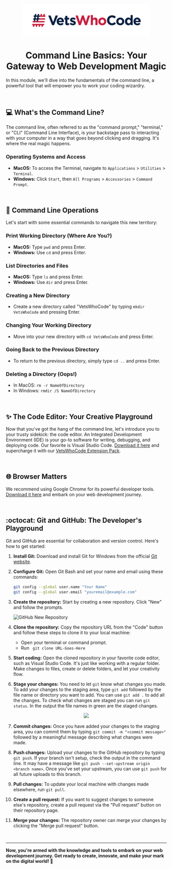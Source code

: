 <div align="center">
  <a href="https://vetswhocode.io">
    <img src="../img/vwc-logo.png" alt="Vets Who Code" width="400px" />
  </a>
</div>

<h1 align="center">Command Line Basics: Your Gateway to Web Development Magic</h1>

In this module, we'll dive into the fundamentals of the command line, a powerful tool that will empower you to work your coding wizardry.

&emsp;
## :computer: What's the Command Line?

The command line, often referred to as the "command prompt," "terminal," or "CLI" (Command Line Interface), is your backstage pass to interacting with your computer in a way that goes beyond clicking and dragging. It's where the real magic happens.

### Operating Systems and Access

- **MacOS:** To access the Terminal, navigate to `Applications` > `Utilities` > `Terminal`.
- **Windows:** Click `Start`, then `All Programs` > `Accessories` > `Command Prompt`.

&emsp;
## :page_with_curl: Command Line Operations

Let's start with some essential commands to navigate this new territory:

### Print Working Directory (Where Are You?)

- **MacOS:** Type `pwd` and press Enter.
- **Windows:** Use `cd` and press Enter.

### List Directories and Files

- **MacOS:** Type `ls` and press Enter.
- **Windows:** Use `dir` and press Enter.

### Creating a New Directory

- Create a new directory called "VetsWhoCode" by typing `mkdir VetsWhoCode` and pressing Enter.

### Changing Your Working Directory

- Move into your new directory with `cd VetsWhoCode` and press Enter.

### Going Back to the Previous Directory

- To return to the previous directory, simply type `cd ..` and press Enter.

### Deleting a Directory (Oops!)

- In MacOS: `rm -r NameOfDirectory`
- In Windows: `rmdir /S NameOfDirectory`

&emsp;
## :sparkles: The Code Editor: Your Creative Playground

Now that you've got the hang of the command line, let's introduce you to your trusty sidekick: the code editor. An Integrated Development Environment (IDE) is your go-to software for writing, debugging, and deploying code. Our favorite is Visual Studio Code. [Download it here](https://code.visualstudio.com/) and supercharge it with our [VetsWhoCode Extension Pack](https://marketplace.visualstudio.com/items?itemName=VetsWhoCode.vetswhocode-extension-pack).

&emsp;
## :globe_with_meridians: Browser Matters

We recommend using Google Chrome for its powerful developer tools. [Download it here](https://www.google.com/chrome/) and embark on your web development journey.

&emsp;
## :octocat: Git and GitHub: The Developer's Playground

Git and GitHub are essential for collaboration and version control. Here's how to get started:

1. **Install Git:** Download and install Git for Windows from the official [Git website](https://git-scm.com/).

2. **Configure Git:** Open Git Bash and set your name and email using these commands:

   ```bash
   git config --global user.name "Your Name"
   git config --global user.email "youremail@example.com"
   ```

3. **Create the repository:** Start by creating a new repository. Click "New" and follow the prompts.

   ![GitHub New Repository](https://user-images.githubusercontent.com/24581531/218554688-7d3594a4-eb28-41f2-8683-8426d2783480.png)

4. **Clone the repository:** Copy the repository URL from the "Code" button and follow these steps to clone it to your local machine:

    - Open your terminal or command prompt.
    - Run &ensp;`git clone URL-Goes-Here`

5. **Start coding:** Open the cloned repository in your favorite code editor, such as Visual Studio Code. It's just like working with a regular folder. Make changes to files, create or delete folders, and let your creativity flow.

6. **Stage your changes:** You need to let `git` know what changes you made. To add your changes to the staging area, type `git add` followed by the file name or directory you want to add. You can use `git add .` to add all the changes. To check what changes are staged you can run `git status`. In the output the file names in green are the staged changes.

<div align="center"><img src="https://user-images.githubusercontent.com/24581531/218550920-6430e103-d36d-472a-b6a2-c8445d72b338.png" /></div>

7. **Commit changes:** Once you have added your changes to the staging area, you can commit them by typing `git commit -m "<commit message>"` followed by a meaningful message describing what changes were made.

8. **Push changes:** Upload your changes to the GitHub repository by typing `git push`. If your branch isn't setup, check the output in the command line. It may have a message like `git push --set-upstream origin <branch name>`. Once you've set your upstream, you can use `git push` for all future uploads to this branch.

9. **Pull changes:** To update your local machine with changes made elsewhere, run `git pull`.

10. **Create a pull request:** If you want to suggest changes to someone else's repository, create a pull request via the "Pull request" button on their repository page.

11. **Merge your changes:** The repository owner can merge your changes by clicking the "Merge pull request" button.


&emsp;
<hr />

**Now, you're armed with the knowledge and tools to embark on your web development journey. Get ready to create, innovate, and make your mark on the digital world! 🚀**
